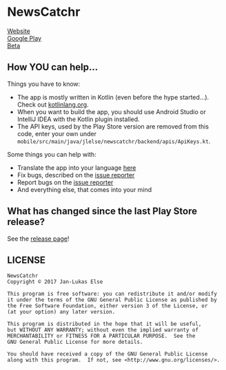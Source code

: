 # NewsCatchr

[Website](https://newscatchr.jlelse.eu)  
[Google Play](https://play.google.com/store/apps/details?id=jlelse.readit)  
[Beta](https://play.google.com/apps/testing/jlelse.readit)

## How YOU can help...

Things you have to know:

- The app is mostly written in Kotlin (even before the hype started...). Check out [kotlinlang.org](http://kotlinlang.org/).
- When you want to build the app, you should use Android Studio or IntelliJ IDEA with the Kotlin plugin installed.
- The API keys, used by the Play Store version are removed from this code, enter your own under `mobile/src/main/java/jlelse/newscatchr/backend/apis/ApiKeys.kt`.

Some things you can help with:

- Translate the app into your language [here](https://translate.jlelse.eu/mobile/sign/in)
- Fix bugs, described on the [issue reporter](https://github.com/jlelse/NewsCatchr-OpenSource/issues)
- Report bugs on the [issue reporter](https://github.com/jlelse/NewsCatchr-OpenSource/issues)
- And everything else, that comes into your mind

## What has changed since the last Play Store release?

See the [release page](https://github.com/jlelse/NewsCatchr-OpenSource/releases)!

## LICENSE

```
NewsCatchr
Copyright © 2017 Jan-Lukas Else

This program is free software: you can redistribute it and/or modify
it under the terms of the GNU General Public License as published by
the Free Software Foundation, either version 3 of the License, or
(at your option) any later version.

This program is distributed in the hope that it will be useful,
but WITHOUT ANY WARRANTY; without even the implied warranty of
MERCHANTABILITY or FITNESS FOR A PARTICULAR PURPOSE.  See the
GNU General Public License for more details.

You should have received a copy of the GNU General Public License
along with this program.  If not, see <http://www.gnu.org/licenses/>.
```

